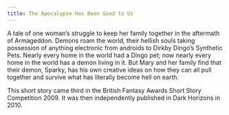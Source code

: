 ```yaml
---
title: The Apocalypse Has Been Good to Us
---
```


A tale of one woman’s struggle to keep her family together in the aftermath of Armageddon. Demons roam the world, their hellish souls taking possession of anything electronic from androids to Dirkby Dingo’s Synthetic Pets. Nearly every home in the world had a Dingo pet; now nearly every home in the world has a demon living in it. But Mary and her family find that their demon, Sparky, has his own creative ideas on how they can all pull together and survive what has literally become hell on earth.

This short story came third in the British Fantasy Awards Short Story Competition 2009. It was then independently published in Dark Horizons in 2010.
